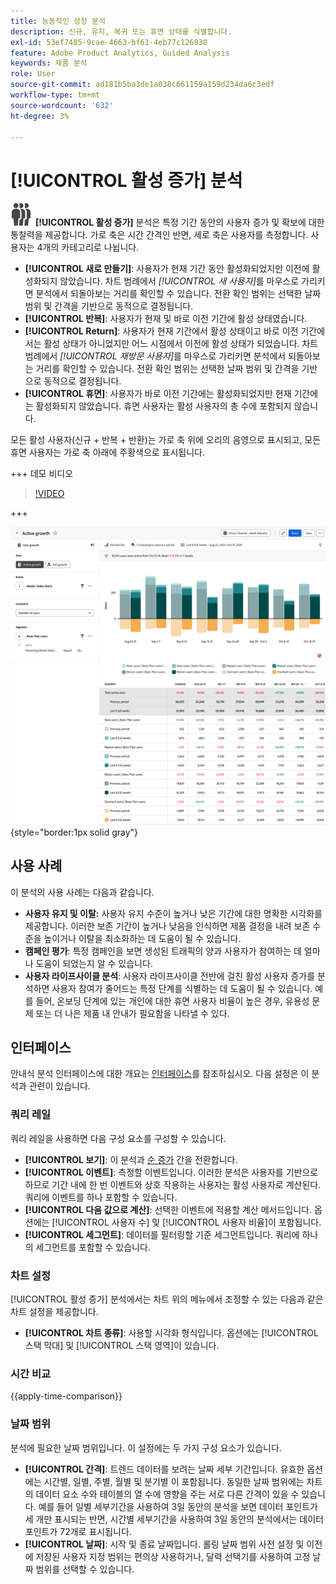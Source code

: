 ```yaml
---
title: 능동적인 성장 분석
description: 신규, 유지, 복귀 또는 휴면 상태를 식별합니다.
exl-id: 53ef7485-9cae-4663-bf61-4eb77c126830
feature: Adobe Product Analytics, Guided Analysis
keywords: 제품 분석
role: User
source-git-commit: ad181b5ba3de1a038c661159a159d234da6c3edf
workflow-type: tm+mt
source-wordcount: '632'
ht-degree: 3%

---
```


# [!UICONTROL 활성 증가] 분석

![PeopleGroup](/help/assets/icons/PeopleGroup.svg) **[!UICONTROL 활성 증가]** 분석은 특정 기간 동안의 사용자 증가 및 확보에 대한 통찰력을 제공합니다. 가로 축은 시간 간격인 반면, 세로 축은 사용자를 측정합니다. 사용자는 4개의 카테고리로 나뉩니다.

* **[!UICONTROL 새로 만들기]**: 사용자가 현재 기간 동안 활성화되었지만 이전에 활성화되지 않았습니다. 차트 범례에서 _[!UICONTROL 새 사용자]_&#x200B;를 마우스로 가리키면 분석에서 되돌아보는 거리를 확인할 수 있습니다. 전환 확인 범위는 선택한 날짜 범위 및 간격을 기반으로 동적으로 결정됩니다.
* **[!UICONTROL 반복]**: 사용자가 현재 및 바로 이전 기간에 활성 상태였습니다.
* **[!UICONTROL Return]**: 사용자가 현재 기간에서 활성 상태이고 바로 이전 기간에서는 활성 상태가 아니었지만 어느 시점에서 이전에 활성 상태가 되었습니다. 차트 범례에서 _[!UICONTROL 재방문 사용자]_&#x200B;를 마우스로 가리키면 분석에서 되돌아보는 거리를 확인할 수 있습니다. 전환 확인 범위는 선택한 날짜 범위 및 간격을 기반으로 동적으로 결정됩니다.
* **[!UICONTROL 휴면]**: 사용자가 바로 이전 기간에는 활성화되었지만 현재 기간에는 활성화되지 않았습니다. 휴면 사용자는 활성 사용자의 총 수에 포함되지 않습니다.

모든 활성 사용자(신규 + 반복 + 반환)는 가로 축 위에 오리의 음영으로 표시되고, 모든 휴면 사용자는 가로 축 아래에 주황색으로 표시됩니다.

+++ 데모 비디오

>[!VIDEO](https://video.tv.adobe.com/v/3421667/?learn=on)

+++

![활성 시간 비교](../assets/active-growth-compare.png){style="border:1px solid gray"}

## 사용 사례

이 분석의 사용 사례는 다음과 같습니다.

* **사용자 유지 및 이탈:** 사용자 유지 수준이 높거나 낮은 기간에 대한 명확한 시각화를 제공합니다. 이러한 보존 기간이 높거나 낮음을 인식하면 제품 결정을 내려 보존 수준을 높이거나 이탈을 최소화하는 데 도움이 될 수 있습니다.
* **캠페인 평가**: 특정 캠페인을 보면 생성된 트래픽의 양과 사용자가 참여하는 데 얼마나 도움이 되었는지 알 수 있습니다.
* **사용자 라이프사이클 분석**: 사용자 라이프사이클 전반에 걸친 활성 사용자 증가를 분석하면 사용자 참여가 줄어드는 특정 단계를 식별하는 데 도움이 될 수 있습니다. 예를 들어, 온보딩 단계에 있는 개인에 대한 휴면 사용자 비율이 높은 경우, 유용성 문제 또는 더 나은 제품 내 안내가 필요함을 나타낼 수 있다.

## 인터페이스

안내식 분석 인터페이스에 대한 개요는 [인터페이스](../overview.md#interface)를 참조하십시오. 다음 설정은 이 분석과 관련이 있습니다.

### 쿼리 레일

쿼리 레일을 사용하면 다음 구성 요소를 구성할 수 있습니다.

* **[!UICONTROL 보기]**: 이 분석과 [순 증가](net-growth.md) 간을 전환합니다.
* **[!UICONTROL 이벤트]**: 측정할 이벤트입니다. 이러한 분석은 사용자를 기반으로 하므로 기간 내에 한 번 이벤트와 상호 작용하는 사용자는 활성 사용자로 계산된다. 쿼리에 이벤트를 하나 포함할 수 있습니다.
* **[!UICONTROL 다음 값으로 계산]**: 선택한 이벤트에 적용할 계산 메서드입니다. 옵션에는 [!UICONTROL 사용자 수] 및 [!UICONTROL 사용자 비율]이 포함됩니다.
* **[!UICONTROL 세그먼트]**: 데이터를 필터링할 기준 세그먼트입니다. 쿼리에 하나의 세그먼트를 포함할 수 있습니다.

### 차트 설정

[!UICONTROL 활성 증가] 분석에서는 차트 위의 메뉴에서 조정할 수 있는 다음과 같은 차트 설정을 제공합니다.

* **[!UICONTROL 차트 종류]**: 사용할 시각화 형식입니다. 옵션에는 [!UICONTROL 스택 막대] 및 [!UICONTROL 스택 영역]이 있습니다.

### 시간 비교

{{apply-time-comparison}}

### 날짜 범위

분석에 필요한 날짜 범위입니다. 이 설정에는 두 가지 구성 요소가 있습니다.

* **[!UICONTROL 간격]**: 트렌드 데이터를 보려는 날짜 세부 기간입니다. 유효한 옵션에는 시간별, 일별, 주별, 월별 및 분기별 이 포함됩니다. 동일한 날짜 범위에는 차트의 데이터 요소 수와 테이블의 열 수에 영향을 주는 서로 다른 간격이 있을 수 있습니다. 예를 들어 일별 세부기간을 사용하여 3일 동안의 분석을 보면 데이터 포인트가 세 개만 표시되는 반면, 시간별 세부기간을 사용하여 3일 동안의 분석에서는 데이터 포인트가 72개로 표시됩니다.
* **[!UICONTROL 날짜]**: 시작 및 종료 날짜입니다. 롤링 날짜 범위 사전 설정 및 이전에 저장된 사용자 지정 범위는 편의상 사용하거나, 달력 선택기를 사용하여 고정 날짜 범위를 선택할 수 있습니다.
